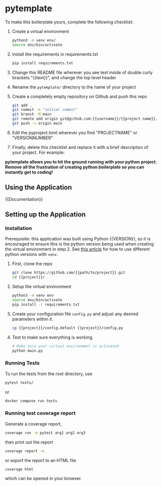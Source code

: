 # pytemplate

To make this boilerplate yours, complete the following checklist:

1. Create a virtual environment

   ```sh
   python3 -m venv env/
   source env/bin/activate
   ```

2. Install the requirements in requirements.txt

   ```sh
   pip install requirements.txt
   ```

3. Change this README file wherever you see text inside of double curly brackets "{{text}}", and change the top level header
4. Rename the `pytemplate/` directory to the name of your project
5. Create a completely empty repository on Github and push this repo

   ```sh
   git add .
   git commit -m "initial commit"
   git branch -M main
   git remote add origin git@github.com:{{username}}/{{project name}}.git
   git push -u origin main
   ```

6. Edit the pyproject.toml wherever you find "PROJECTNAME" or "VERSIONNUMBER"

6. Finally, delete this checklist and replace it with a brief description of your project. For example:

**pytemplate allows you to hit the ground running with your python project. Remove all the frustration of creating python boilerplate so you can instantly get to coding!**

## Using the Application

{{Documentation}}

## Setting up the Application

### Installation

Prerequisite: this application was built using Python {{VERSION}}, so it is encouraged to ensure this is the python version being used when creating the virtual environment in step 2. See [this article](https://www.freecodecamp.org/news/manage-multiple-python-versions-and-virtual-environments-venv-pyenv-pyvenv-a29fb00c296f/) for how to use different python versions with `venv`.

1. First, clone the repo

   ```bash
   git clone https://github.com/{{path/to/project}}.git
   cd {{project}}/
   ```

2. Setup the virtual environment

   ```bash
   python3 -m venv env
   source env/bin/activate
   pip install -r requirements.txt
   ```

3. Create your configuration file `config.py` and adjust any desired parameters within it.

   ```bash
   cp {{project}}/config.default {{project}}/config.py
   ```

4. Test to make sure everything is working.

   ```bash
   # Make sure your virtual environment is activated
   python main.py
   ```

### Running Tests

To run the tests from the root directory, use

```bash
pytest tests/
```

or

```bash
docker compose run tests
```

### Running test coverage report

Generate a coverage report,

   ```bash
   coverage run -m pytest arg1 arg2 arg3
   ```

then print out the report

   ```bash
   coverage report -m
   ```

or export the report to an HTML file

   ```bash
   coverage html
   ```

 which can be opened in your browser.
